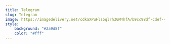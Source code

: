 ```yaml
---
title: Telegram
slug: Telegram
image: https://imagedelivery.net/cdkaXPuFls5qlrh3GM4hfA/b9cc98df-cdef-4cb0-60b3-50a9b9a8d500/public
style:
    background: "#2a9d8f"
    color: "#fff"
---
```

